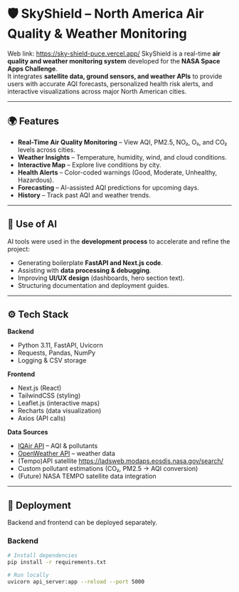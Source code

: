 # 🛡️ SkyShield – North America Air Quality & Weather Monitoring

Web link: https://sky-shield-puce.vercel.app/
SkyShield is a real-time **air quality and weather monitoring system** developed for the **NASA Space Apps Challenge**.  
It integrates **satellite data, ground sensors, and weather APIs** to provide users with accurate AQI forecasts, personalized health risk alerts, and interactive visualizations across major North American cities.

---

## 🌍 Features
- **Real-Time Air Quality Monitoring** – View AQI, PM2.5, NO₂, O₃, and CO₂ levels across cities.  
- **Weather Insights** – Temperature, humidity, wind, and cloud conditions.  
- **Interactive Map** – Explore live conditions by city.  
- **Health Alerts** – Color-coded warnings (Good, Moderate, Unhealthy, Hazardous).  
- **Forecasting** – AI-assisted AQI predictions for upcoming days.  
- **History** – Track past AQI and weather trends.  

---

## 🤖 Use of AI
AI tools were used in the **development process** to accelerate and refine the project:
- Generating boilerplate **FastAPI and Next.js code**.  
- Assisting with **data processing & debugging**.  
- Improving **UI/UX design** (dashboards, hero section text).  
- Structuring documentation and deployment guides.  

---

## ⚙️ Tech Stack
**Backend**  
- Python 3.11, FastAPI, Uvicorn  
- Requests, Pandas, NumPy  
- Logging & CSV storage  

**Frontend**  
- Next.js (React)  
- TailwindCSS (styling)  
- Leaflet.js (interactive maps)  
- Recharts (data visualization)  
- Axios (API calls)  

**Data Sources**  
- [IQAir API](https://www.iqair.com/) – AQI & pollutants  
- [OpenWeather API](https://openweathermap.org/api) – weather data
- (Tempo)API satellite https://ladsweb.modaps.eosdis.nasa.gov/search/
- Custom pollutant estimations (CO₂, PM2.5 → AQI conversion)  
- (Future) NASA TEMPO satellite data integration  

---

## 🚀 Deployment
Backend and frontend can be deployed separately.  

### Backend
```bash
# Install dependencies
pip install -r requirements.txt

# Run locally
uvicorn api_server:app --reload --port 5000


